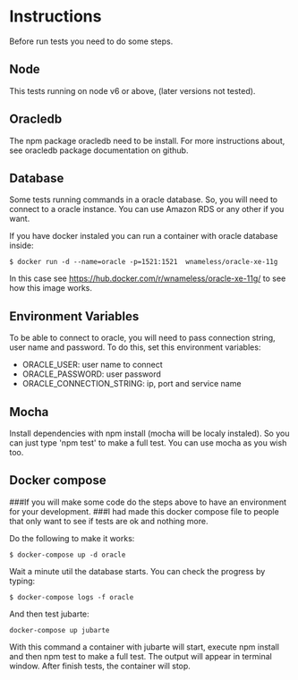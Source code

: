 # Instructions
Before run tests you need to do some steps.

## Node
This tests running on node v6 or above, (later versions not tested).

## Oracledb
The npm package oracledb need to be install. For more instructions about, see oracledb package documentation on github.

## Database
Some tests running commands in a oracle database. So, you will need to connect to a oracle instance. You can use Amazon RDS or any other if you want.

If you have docker instaled you can run a container with oracle database inside:

```
$ docker run -d --name=oracle -p=1521:1521  wnameless/oracle-xe-11g
```

In this case see https://hub.docker.com/r/wnameless/oracle-xe-11g/ to see how this image works.

## Environment Variables
To be able to connect to oracle, you will need to pass connection string, user name and password. To do this, set this environment variables:

* ORACLE_USER: user name to connect 
* ORACLE_PASSWORD: user password
* ORACLE_CONNECTION_STRING: ip, port and service name

## Mocha
Install dependencies with npm install (mocha will be localy instaled). So you can just type 'npm test' to make a full test.
You can use mocha as you wish too.

## Docker compose

###If you will make some code do the steps above to have an environment for your development.
###I had made this docker compose file to people that only want to see if tests are ok and nothing more.

Do the following to make it works:

```
$ docker-compose up -d oracle
```

Wait a minute util the database starts. You can check the progress by typing:

```
$ docker-compose logs -f oracle
```

And then test jubarte:

```
docker-compose up jubarte
```

With this command a container with jubarte will start, execute npm install and then npm test to make a full test. 
The output will appear in terminal window. After finish tests, the container will stop.

